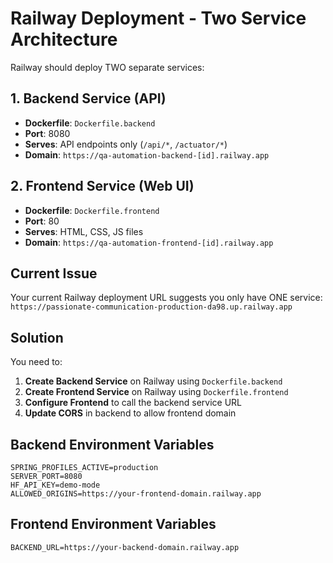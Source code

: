 # Railway Deployment - Two Service Architecture

Railway should deploy TWO separate services:

## 1. Backend Service (API)
- **Dockerfile**: `Dockerfile.backend`
- **Port**: 8080
- **Serves**: API endpoints only (`/api/*`, `/actuator/*`)
- **Domain**: `https://qa-automation-backend-[id].railway.app`

## 2. Frontend Service (Web UI)
- **Dockerfile**: `Dockerfile.frontend`  
- **Port**: 80
- **Serves**: HTML, CSS, JS files
- **Domain**: `https://qa-automation-frontend-[id].railway.app`

## Current Issue

Your current Railway deployment URL suggests you only have ONE service:
`https://passionate-communication-production-da98.up.railway.app`

## Solution

You need to:
1. **Create Backend Service** on Railway using `Dockerfile.backend`
2. **Create Frontend Service** on Railway using `Dockerfile.frontend`
3. **Configure Frontend** to call the backend service URL
4. **Update CORS** in backend to allow frontend domain

## Backend Environment Variables
```
SPRING_PROFILES_ACTIVE=production
SERVER_PORT=8080
HF_API_KEY=demo-mode
ALLOWED_ORIGINS=https://your-frontend-domain.railway.app
```

## Frontend Environment Variables
```
BACKEND_URL=https://your-backend-domain.railway.app
```